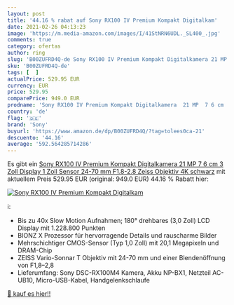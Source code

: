 ```yaml
---
layout: post
title: '44.16 % rabat auf Sony RX100 IV Premium Kompakt Digitalkam'
date: 2021-02-26 04:13:23
image: 'https://m.media-amazon.com/images/I/41StNRN6UDL._SL400_.jpg'
comments: true
category: ofertas
author: ring
slug: 'B00ZUFRD4Q-de Sony RX100 IV Premium Kompakt Digitalkamera 21 MP 7 6 cm 3...'
sku: 'B00ZUFRD4Q-de'
tags: [  ]
actualPrice: 529.95 EUR
currency: EUR
price: 529.95
comparePrice: 949.0 EUR
prodname: 'Sony RX100 IV Premium Kompakt Digitalkamera  21 MP  7 6 cm  3 Zoll  Display  1 Zoll Sensor  24-70 mm F1.8-2.8 Zeiss Objektiv  4K  schwarz'
country: 'de'
flag: '🇩🇪'
brand: 'Sony'
buyurl: 'https://www.amazon.de/dp/B00ZUFRD4Q/?tag=tolees0ca-21'
descuento: '44.16'
average: '592.564285714286'
---
```


Es gibt ein [Sony RX100 IV Premium Kompakt Digitalkamera  21 MP  7 6 cm  3 Zoll  Display  1 Zoll Sensor  24-70 mm F1.8-2.8 Zeiss Objektiv  4K  schwarz](https://www.amazon.de/dp/B00ZUFRD4Q/?tag=tolees0ca-21) mit aktuellem Preis 529.95 EUR (original: 949.0 EUR) 44.16 % Rabatt hier:

[![Sony RX100 IV Premium Kompakt Digitalkam](https://m.media-amazon.com/images/I/41StNRN6UDL._SL400_.jpg)](https://www.amazon.de/dp/B00ZUFRD4Q/?tag=tolees0ca-21)

ℹ️:

- Bis zu 40x Slow Motion Aufnahmen; 180° drehbares (3,0 Zoll) LCD Display mit 1.228.800 Punkten
- BIONZ X Prozessor für hervorragende Details und rauscharme Bilder
- Mehrschichtiger CMOS-Sensor (Typ 1,0 Zoll) mit 20,1 Megapixeln und DRAM-Chip
- ZEISS Vario-Sonnar T Objektiv mit 24-70 mm und einer Blendenöffnung von F1,8–2,8
- Lieferumfang: Sony DSC-RX100M4 Kamera, Akku NP-BX1, Netzteil AC-UB10, Micro-USB-Kabel, Handgelenkschlaufe

[🛒 kauf es hier!!](https://www.amazon.de/dp/B00ZUFRD4Q/?tag=tolees0ca-21)

